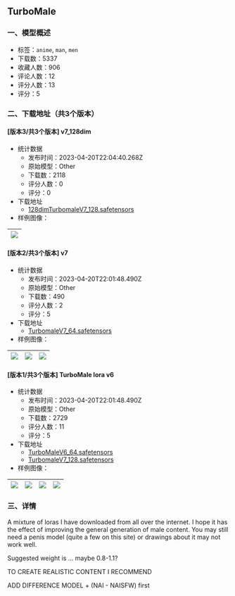 ## TurboMale
### 一、模型概述

- 标签：`anime`, `man`, `men`
- 下载数：5337
- 收藏人数：906
- 评论人数：12
- 评分人数：13
- 评分：5

### 二、下载地址（共3个版本）

#### [版本3/共3个版本] v7_128dim

- 统计数据
  - 发布时间：2023-04-20T22:04:40.268Z
  - 原始模型：Other
  - 下载数：2118
  - 评分人数：0
  - 评分：0
- 下载地址
  - [128dimTurbomaleV7_128.safetensors](https://civitai.com/api/download/models/51058)
- 样例图像：

| <img src="https://image.civitai.com/xG1nkqKTMzGDvpLrqFT7WA/f4be971e-81bb-4fdc-6dfc-f71b821f4600/width=450/549657.jpeg" /> |
| ---- |

#### [版本2/共3个版本] v7

- 统计数据
  - 发布时间：2023-04-20T22:01:48.490Z
  - 原始模型：Other
  - 下载数：490
  - 评分人数：2
  - 评分：5
- 下载地址
  - [TurbomaleV7_64.safetensors](https://civitai.com/api/download/models/50999)
- 样例图像：

| <img src="https://image.civitai.com/xG1nkqKTMzGDvpLrqFT7WA/c233f3c9-bbf1-4c2b-b498-6cae1858d500/width=450/548825.jpeg" /> | <img src="https://image.civitai.com/xG1nkqKTMzGDvpLrqFT7WA/c8a445a2-2eab-4c71-d142-44480c68d800/width=450/548826.jpeg" /> | <img src="https://image.civitai.com/xG1nkqKTMzGDvpLrqFT7WA/cfb3a740-143b-44c0-f2fa-aa6ea8398400/width=450/549665.jpeg" /> |
| ---- | ---- | ---- |

#### [版本1/共3个版本] TurboMale lora v6

- 统计数据
  - 发布时间：2023-04-20T22:01:48.490Z
  - 原始模型：Other
  - 下载数：2729
  - 评分人数：11
  - 评分：5
- 下载地址
  - [TurboMaleV6_64.safetensors](https://civitai.com/api/download/models/21762)
  - [TurbomaleV7_128.safetensors](https://civitai.com/api/download/models/21762?type=Model&format=SafeTensor)
- 样例图像：

| <img src="https://image.civitai.com/xG1nkqKTMzGDvpLrqFT7WA/b44ecf65-67ab-4931-41ce-5c7cd74d9800/width=450/240383.jpeg" /> | <img src="https://image.civitai.com/xG1nkqKTMzGDvpLrqFT7WA/4440be5c-75e6-497c-574e-99fb67dd4100/width=450/232050.jpeg" /> | <img src="https://image.civitai.com/xG1nkqKTMzGDvpLrqFT7WA/84481e9f-5f6e-40d2-9ddb-3cde8d512f00/width=450/240382.jpeg" /> | <img src="https://image.civitai.com/xG1nkqKTMzGDvpLrqFT7WA/8a9e3fb2-e9e3-4e8e-4932-b6ae409cdd00/width=450/232049.jpeg" /> |
| ---- | ---- | ---- | ---- |


### 三、详情
<p>A mixture of loras I have downloaded from all over the internet. I hope it has the effect of improving the general generation of male content. You may still need a penis model (quite a few on this site) or drawings about it may not work well.</p><p></p><p>Suggested weight is ... maybe 0.8-1.1?</p><p></p><p>TO CREATE REALISTIC CONTENT I RECOMMEND</p><p> ADD DIFFERENCE MODEL + (NAI - NAISFW) first</p>